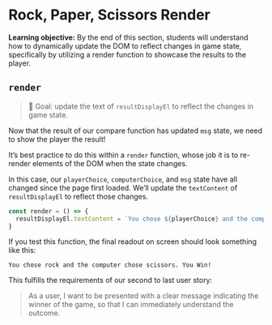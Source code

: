 <h1>
  <span class="headline">Rock, Paper, Scissors</span>
  <span class="subhead">Render</span>
</h1>

**Learning objective:** By the end of this section, students will understand how to dynamically update the DOM to reflect changes in game state, specifically by utilizing a render function to showcase the results to the player.

## `render`

> 🥅 Goal: update the text of `resultDisplayEl` to reflect the changes in game state.

Now that the result of our compare function has updated `msg` state, we need to show the player the result!

It’s best practice to do this within a `render` function, whose job it is to re-render elements of the DOM when the state changes.

In this case, our `playerChoice`, `computerChoice`, and `msg` state have all changed since the page first loaded. We’ll update the `textContent` of `resultDisplayEl` to reflect those changes.

```js
const render = () => {
  resultDisplayEl.textContent = `You chose ${playerChoice} and the computer chose ${computerChoice}. ${msg}`;
}
```

If you test this function, the final readout on screen should look something like this:

```plaintext
You chose rock and the computer chose scissors. You Win!
```

This fulfills the requirements of our second to last user story:

> As a user, I want to be presented with a clear message indicating the winner of the game, so that I can immediately understand the outcome.
